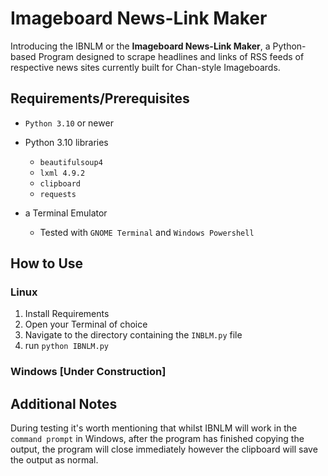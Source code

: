 # Imageboard News-Link Maker
Introducing the IBNLM or the **Imageboard News-Link Maker**, a Python-based Program designed to scrape headlines and links of RSS feeds of respective news sites currently built for Chan-style Imageboards.

## Requirements/Prerequisites
- `Python 3.10` or newer
- Python 3.10 libraries
  - `beautifulsoup4`
  - `lxml 4.9.2`
  - `clipboard`
  - `requests`

- a Terminal Emulator
  - Tested with `GNOME Terminal` and `Windows Powershell`

## How to Use

### Linux

1. Install Requirements
2. Open your Terminal of choice
3. Navigate to the directory containing the `INBLM.py` file
4. run `python IBNLM.py`

### Windows [Under Construction]

## Additional Notes

During testing it's worth mentioning that whilst IBNLM will work in the `command prompt` in Windows, after the program has finished copying the output, the program will close immediately however the clipboard will save the output as normal.
